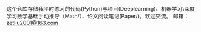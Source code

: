 这个仓库存储我平时练习的代码(Python)与项目(Deeplearning)、机器学习\深度学习数学基础手动推导（Math/）、论文阅读笔记(Paper/)，欢迎交流。
邮箱：zetliu2001@163.com
